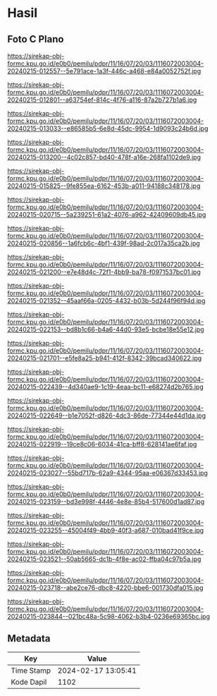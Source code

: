 # Hasil

## Foto C Plano

https://sirekap-obj-formc.kpu.go.id/e0b0/pemilu/pdpr/11/16/07/20/03/1116072003004-20240215-012557--5e791ace-1a3f-446c-a468-e84a0052752f.jpg

https://sirekap-obj-formc.kpu.go.id/e0b0/pemilu/pdpr/11/16/07/20/03/1116072003004-20240215-012801--a63754ef-814c-4f76-a116-87a2b727b1a6.jpg

https://sirekap-obj-formc.kpu.go.id/e0b0/pemilu/pdpr/11/16/07/20/03/1116072003004-20240215-013033--e86585b5-6e8d-45dc-9954-1d9093c24b6d.jpg

https://sirekap-obj-formc.kpu.go.id/e0b0/pemilu/pdpr/11/16/07/20/03/1116072003004-20240215-013200--4c02c857-bd40-478f-a16e-268fa1102de9.jpg

https://sirekap-obj-formc.kpu.go.id/e0b0/pemilu/pdpr/11/16/07/20/03/1116072003004-20240215-015825--9fe855ea-6162-453b-a011-94188c348178.jpg

https://sirekap-obj-formc.kpu.go.id/e0b0/pemilu/pdpr/11/16/07/20/03/1116072003004-20240215-020715--5a239251-61a2-4076-a962-42409609db45.jpg

https://sirekap-obj-formc.kpu.go.id/e0b0/pemilu/pdpr/11/16/07/20/03/1116072003004-20240215-020856--1a6fcb6c-4bf1-439f-98ad-2c017a35ca2b.jpg

https://sirekap-obj-formc.kpu.go.id/e0b0/pemilu/pdpr/11/16/07/20/03/1116072003004-20240215-021200--e7e48d4c-72f1-4bb9-ba78-f0971537bc01.jpg

https://sirekap-obj-formc.kpu.go.id/e0b0/pemilu/pdpr/11/16/07/20/03/1116072003004-20240215-021352--45aaf66a-0205-4432-b03b-5d244f96f94d.jpg

https://sirekap-obj-formc.kpu.go.id/e0b0/pemilu/pdpr/11/16/07/20/03/1116072003004-20240215-022153--bd8b1c66-b4a6-44d0-93e5-bcbe18e55e12.jpg

https://sirekap-obj-formc.kpu.go.id/e0b0/pemilu/pdpr/11/16/07/20/03/1116072003004-20240215-021701--e5fe8a25-b941-412f-8342-39bcad340622.jpg

https://sirekap-obj-formc.kpu.go.id/e0b0/pemilu/pdpr/11/16/07/20/03/1116072003004-20240215-022439--4d340ae9-1c19-4eaa-bc11-e68274d2b765.jpg

https://sirekap-obj-formc.kpu.go.id/e0b0/pemilu/pdpr/11/16/07/20/03/1116072003004-20240215-022649--b1e7052f-d826-4dc3-86de-77344e44d1da.jpg

https://sirekap-obj-formc.kpu.go.id/e0b0/pemilu/pdpr/11/16/07/20/03/1116072003004-20240215-022919--19ce8c06-6034-41ca-bff8-628141ae6faf.jpg

https://sirekap-obj-formc.kpu.go.id/e0b0/pemilu/pdpr/11/16/07/20/03/1116072003004-20240215-023027--55bd717b-62a9-4344-95aa-e06367d33453.jpg

https://sirekap-obj-formc.kpu.go.id/e0b0/pemilu/pdpr/11/16/07/20/03/1116072003004-20240215-023159--bd3e998f-4446-4e8e-85b4-517600d1ad87.jpg

https://sirekap-obj-formc.kpu.go.id/e0b0/pemilu/pdpr/11/16/07/20/03/1116072003004-20240215-023255--45004f49-4bb9-40f3-a687-010bad41f9ce.jpg

https://sirekap-obj-formc.kpu.go.id/e0b0/pemilu/pdpr/11/16/07/20/03/1116072003004-20240215-023521--50ab5665-dc1b-4f8e-ac02-ffba04c97b5a.jpg

https://sirekap-obj-formc.kpu.go.id/e0b0/pemilu/pdpr/11/16/07/20/03/1116072003004-20240215-023718--abe2ce76-dbc8-4220-bbe6-001730dfa015.jpg

https://sirekap-obj-formc.kpu.go.id/e0b0/pemilu/pdpr/11/16/07/20/03/1116072003004-20240215-023844--021bc48a-5c98-4062-b3b4-0236e69365bc.jpg


## Metadata

| Key        | Value               |
| ---------- | ------------------- |
| Time Stamp | 2024-02-17 13:05:41 |
| Kode Dapil | 1102                |



